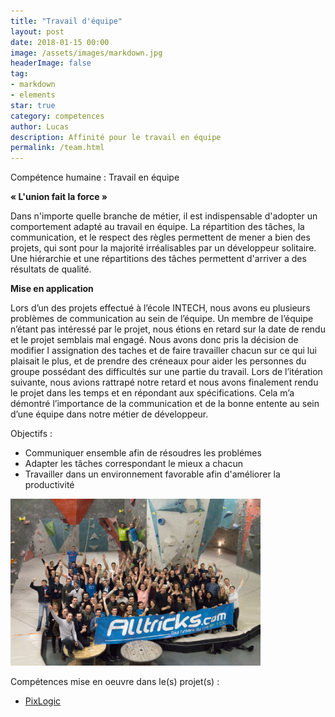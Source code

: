 ```yaml
---
title: "Travail d'équipe"
layout: post
date: 2018-01-15 00:00
image: /assets/images/markdown.jpg
headerImage: false
tag:
- markdown
- elements
star: true
category: competences
author: Lucas
description: Affinité pour le travail en équipe
permalink: /team.html
---
```


Compétence humaine : Travail en équipe

<b>« L'union fait la force »</b>

Dans n'importe quelle branche de métier, il est indispensable d'adopter un comportement
adapté au travail en équipe. La répartition des tâches, la communication, et le respect des
règles permettent de mener a bien des projets, qui sont pour la majorité irréalisables par un développeur solitaire.
Une hiérarchie et une répartitions des tâches permettent d'arriver a des résultats de qualité.

<b>Mise en application</b>

Lors d’un des projets effectué à l’école INTECH, nous avons eu plusieurs problèmes de communication au sein de l’équipe.
Un membre de l’équipe n’étant pas intéressé par le projet, nous étions en retard sur la date de rendu et le projet semblais mal engagé.
Nous avons donc pris la décision de modifier l assignation des taches et de faire travailler chacun sur ce qui lui plaisait le plus, et de prendre des créneaux pour aider les personnes du groupe possédant des difficultés sur une partie du travail.
Lors de l’itération suivante, nous avions rattrapé notre retard et nous avons finalement rendu le projet dans les temps et en répondant aux spécifications.
Cela m’a démontré l’importance de la communication et de la bonne entente au sein d’une équipe dans notre métier de développeur.

Objectifs :
 - Communiquer ensemble afin de résoudres les problémes
 - Adapter les tâches correspondant le mieux a chacun
 - Travailler dans un environnement favorable afin d'améliorer la productivité

<img src="images/TeamAlltricks.jpg" alt="Alltricks" style=" width: 400px;"/>

Compétences mise en oeuvre dans le(s) projet(s) :

- [PixLogic]({{site.url}}/myportfolio/PixLogic)
